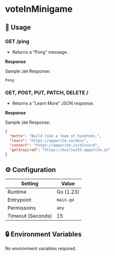 # voteInMinigame

## 🧰 Usage

### GET /ping

- Returns a "Pong" message.

**Response**

Sample `200` Response:

```text
Pong
```

### GET, POST, PUT, PATCH, DELETE /

- Returns a "Learn More" JSON response.

**Response**

Sample `200` Response:

```json
{
  "motto": "Build like a team of hundreds_",
  "learn": "https://appwrite.io/docs",
  "connect": "https://appwrite.io/discord",
  "getInspired": "https://builtwith.appwrite.io"
}
```

## ⚙️ Configuration

| Setting           | Value     |
| ----------------- | --------- |
| Runtime           | Go (1.23) |
| Entrypoint        | `main.go` |
| Permissions       | `any`     |
| Timeout (Seconds) | 15        |

## 🔒 Environment Variables

No environment variables required.

